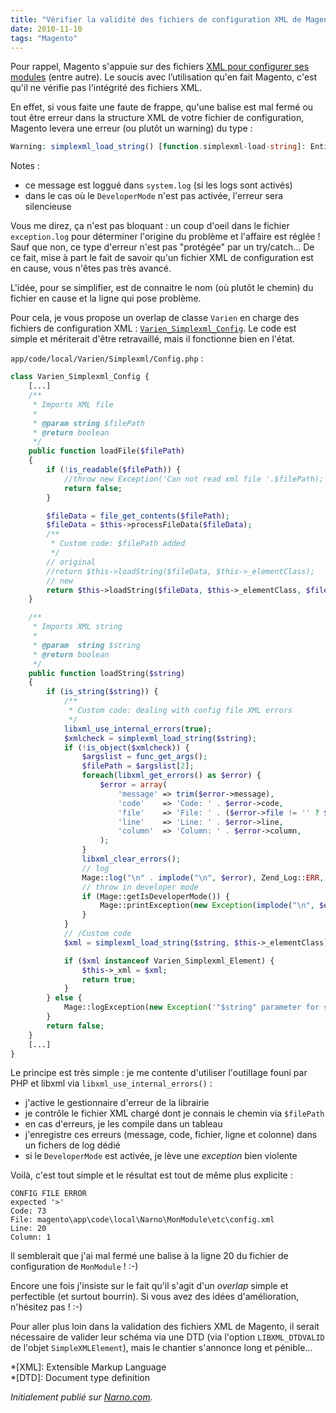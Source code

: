 ```yaml
---
title: "Vérifier la validité des fichiers de configuration XML de Magento"
date: 2010-11-10
tags: "Magento"
---
```


Pour rappel, Magento s'appuie sur des fichiers [XML pour configurer ses modules](http://www.magentocommerce.com/wiki/5_-_modules_and_development/reference/module_config.xml) (entre autre). Le soucis avec l’utilisation qu'en fait Magento, c'est qu'il ne vérifie pas l'intégrité des fichiers XML.

En effet, si vous faite une faute de frappe, qu'une balise est mal fermé ou tout être erreur dans la structure XML de votre fichier de configuration, Magento levera une erreur (ou plutôt un warning) du type :

```php
Warning: simplexml_load_string() [function.simplexml-load-string]: Entity: line 19: parser error : expected '>' in magento\lib\Varien\Simplexml\Config.php on line 510
```
<!-- excerpt -->
Notes :
* ce message est loggué dans `system.log` (si les logs sont activés)
* dans le cas où le `DeveloperMode` n'est pas activée, l'erreur sera silencieuse

Vous me direz, ça n'est pas bloquant : un coup d'oeil dans le fichier `exception.log` pour déterminer l'origine du problème et l'affaire est réglée ! Sauf que non, ce type d'erreur n'est pas "protégée" par un try/catch...
De ce fait, mise à part le fait de savoir qu'un fichier XML de configuration est en cause, vous n'êtes pas très avancé.

L'idée, pour se simplifier, est de connaitre le nom (où plutôt le chemin) du fichier en cause et la ligne qui pose problème.

Pour cela, je vous propose un overlap de classe `Varien` en charge des fichiers de configuration XML : [`Varien_Simplexml_Config`](http://docs.magentocommerce.com/Varien/Varien_Simplexml/Varien_Simplexml_Config.html). Le code est simple et mériterait d'être retravaillé, mais il fonctionne bien en l'état.

`app/code/local/Varien/Simplexml/Config.php` :

```php
class Varien_Simplexml_Config {
    [...]
    /**
     * Imports XML file
     *
     * @param string $filePath
     * @return boolean
     */
    public function loadFile($filePath)
    {
        if (!is_readable($filePath)) {
            //throw new Exception('Can not read xml file '.$filePath);
            return false;
        }

        $fileData = file_get_contents($filePath);
        $fileData = $this->processFileData($fileData);
        /**
         * Custom code: $filePath added
         */
        // original
        //return $this->loadString($fileData, $this->_elementClass);
        // new
        return $this->loadString($fileData, $this->_elementClass, $filePath);
    }

    /**
     * Imports XML string
     *
     * @param  string $string
     * @return boolean
     */
    public function loadString($string)
    {
        if (is_string($string)) {
            /**
             * Custom code: dealing with config file XML errors
             */
            libxml_use_internal_errors(true);
            $xmlcheck = simplexml_load_string($string);
            if (!is_object($xmlcheck)) {
                $argslist = func_get_args();
                $filePath = $argslist[2];
                foreach(libxml_get_errors() as $error) {
                    $error = array(
                        'message' => trim($error->message),
                        'code'    => 'Code: ' . $error->code,
                        'file'    => 'File: ' . ($error->file != '' ? $error->file : $filePath),
                        'line'    => 'Line: ' . $error->line,
                        'column'  => 'Column: ' . $error->column,
                    );
                }
                libxml_clear_errors();
                // log
                Mage::log("\n" . implode("\n", $error), Zend_Log::ERR, 'exception_config.log');
                // throw in developer mode
                if (Mage::getIsDeveloperMode()) {
                    Mage::printException(new Exception(implode("\n", $error)), 'CONFIG FILE ERROR');
                }
            }
            // /Custom code
            $xml = simplexml_load_string($string, $this->_elementClass);

            if ($xml instanceof Varien_Simplexml_Element) {
                $this->_xml = $xml;
                return true;
            }
        } else {
            Mage::logException(new Exception('"$string" parameter for simplexml_load_string is not a string'));
        }
        return false;
    }
    [...]
}
```

Le principe est très simple : je me contente d'utiliser l'outillage founi par PHP et libxml via `libxml_use_internal_errors()` :

* j'active le gestionnaire d'erreur de la librairie
* je contrôle le fichier XML chargé dont je connais le chemin via `$filePath`
* en cas d'erreurs, je les compile dans un tableau
* j'enregistre ces erreurs (message, code, fichier, ligne et colonne) dans un fichers de log dédié
* si le `DeveloperMode` est activée, je lève une _exception_ bien violente

Voilà, c'est tout simple et le résultat est tout de même plus explicite :

```
CONFIG FILE ERROR
expected '>'
Code: 73
File: magento\app\code\local\Narno\MonModule\etc\config.xml
Line: 20
Column: 1
```

Il semblerait que j'ai mal fermé une balise à la ligne 20 du fichier de configuration de `MonModule` ! :-)

Encore une fois j'insiste sur le fait qu'il s'agit d'un _overlap_ simple et perfectible (et surtout bourrin). Si vous avez des idées d'amélioration, n'hésitez pas ! :-)

Pour aller plus loin dans la validation des fichiers XML de Magento, il serait nécessaire de valider leur schéma via une DTD (via l'option `LIBXML_DTDVALID` de l'objet `SimpleXMLElement`), mais le chantier s'annonce long et pénible...

*[XML]: Extensible Markup Language  
*[DTD]: Document type definition

_Initialement publié sur [Narno.com](http://narno.com/blog/verifier-la-validite-des-fichiers-de-configuration-xml-de-magento)._

